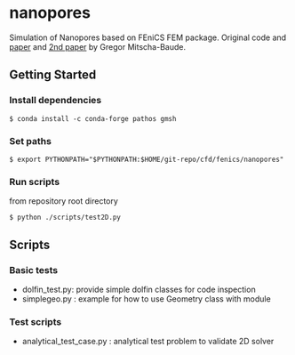 # nanopores
Simulation of Nanopores based on FEniCS FEM package. Original code and [paper](https://doi.org/10.1016/j.jcp.2017.02.072) and [2nd paper](https://doi.org/10.1088/1361-6528/ab513e) by Gregor Mitscha-Baude.

## Getting Started

### Install dependencies

```console
$ conda install -c conda-forge pathos gmsh
```

### Set paths
```console
$ export PYTHONPATH="$PYTHONPATH:$HOME/git-repo/cfd/fenics/nanopores"
```

### Run scripts
from repository root directory
```console
$ python ./scripts/test2D.py
```


## Scripts
### Basic tests
* dolfin_test.py: provide simple dolfin classes for code inspection
* simplegeo.py : example for how to use Geometry class with module 

### Test scripts
* analytical_test_case.py : analytical test problem to validate 2D solver
